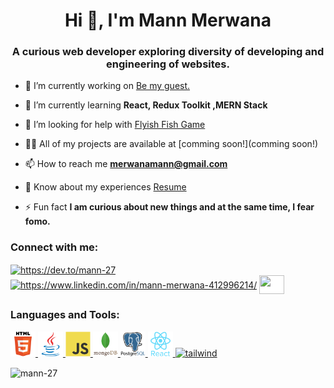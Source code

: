 <h1 align="center">Hi 👋, I'm Mann Merwana</h1>
<h3 align="center">A curious web developer exploring diversity of developing and engineering of websites.</h3>

- 🔭 I’m currently working on [Be my guest.](https://github.com/Mann-27)

- 🌱 I’m currently learning **React, Redux Toolkit ,MERN Stack**

- 🤝 I’m looking for help with [Flyish Fish Game](https://mann-27.github.io/Flying-Fish-Game/)

- 👨‍💻 All of my projects are available at [comming soon!](comming soon!)

- 📫 How to reach me **merwanamann@gmail.com**

- 📄 Know about my experiences [Resume](https://drive.google.com/file/d/1xSRnvYQI-tPiX0ovWqxWrsurDkTvlTut/view?usp=drive_link)

- ⚡ Fun fact **I am curious about new things and at the same time, I fear fomo.**

<h3 align="left">Connect with me:</h3>
<p align="left">
<a href="https://dev.to/https://dev.to/mann-27" target="blank"><img align="center" src="https://raw.githubusercontent.com/rahuldkjain/github-profile-readme-generator/master/src/images/icons/Social/devto.svg" alt="https://dev.to/mann-27" height="30" width="40" /></a>
<a href="https://linkedin.com/in/https://www.linkedin.com/in/mann-merwana-412996214/" target="blank"><img align="center" src="https://raw.githubusercontent.com/rahuldkjain/github-profile-readme-generator/master/src/images/icons/Social/linked-in-alt.svg" alt="https://www.linkedin.com/in/mann-merwana-412996214/" height="30" width="40" /></a>
<a href="https://github.com/Mann-27" target="blank"><img align="center" src="https://raw.githubusercontent.com/rahuldkjain/github-profile-readme-generator/master/src/images/icons/Social/github.svg" height="30" width="40" style="background-color:white;"/></a>
  
</p>

<h3 align="left">Languages and Tools:</h3>
<p align="left"> <a href="https://www.w3.org/html/" target="_blank" rel="noreferrer"> <img src="https://raw.githubusercontent.com/devicons/devicon/master/icons/html5/html5-original-wordmark.svg" alt="html5" width="40" height="40"/> </a> <a href="https://www.java.com" target="_blank" rel="noreferrer"> <img src="https://raw.githubusercontent.com/devicons/devicon/master/icons/java/java-original.svg" alt="java" width="40" height="40"/> </a> <a href="https://developer.mozilla.org/en-US/docs/Web/JavaScript" target="_blank" rel="noreferrer"> <img src="https://raw.githubusercontent.com/devicons/devicon/master/icons/javascript/javascript-original.svg" alt="javascript" width="40" height="40"/> </a> <a href="https://www.mongodb.com/" target="_blank" rel="noreferrer"> <img src="https://raw.githubusercontent.com/devicons/devicon/master/icons/mongodb/mongodb-original-wordmark.svg" alt="mongodb" width="40" height="40"/> </a> </a> <a href="https://www.postgresql.org" target="_blank" rel="noreferrer"> <img src="https://raw.githubusercontent.com/devicons/devicon/master/icons/postgresql/postgresql-original-wordmark.svg" alt="postgresql" width="40" height="40"/> </a> <a href="https://reactjs.org/" target="_blank" rel="noreferrer"> <img src="https://raw.githubusercontent.com/devicons/devicon/master/icons/react/react-original-wordmark.svg" alt="react" width="40" height="40"/> </a> <a href="https://tailwindcss.com/" target="_blank" rel="noreferrer"> <img src="https://www.vectorlogo.zone/logos/tailwindcss/tailwindcss-icon.svg" alt="tailwind" width="40" height="40"/> </a> </p>

<p><img align="center" src="https://github-readme-stats.vercel.app/api/top-langs?username=mann-27&show_icons=true&locale=en&layout=compact" alt="mann-27" /></p>

